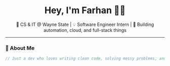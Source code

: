 <h1 align="center">Hey, I'm Farhan 👨‍💻</h1>
<p align="center">
  🚀 CS & IT @ Wayne State | 💡 Software Engineer Intern | 🧠 Building automation, cloud, and full-stack things
</p>

---

### 🚀 About Me
```cs
// Just a dev who loves writing clean code, solving messy problems, and building stuff that scales.

